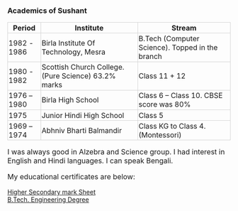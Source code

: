 ### Academics of Sushant

<!-- | Period | Institute | Stream  |
| :---  |   :---   |      :----  |
| 1982 - 1986 | Birla Institute Of Technology, Mesra | B.Tech ( Computer Science ). Topped in the branch  |
| 1980 - 1982 | Scottish Church College | Class 11 + 12. (Pure Science) 63.2% marks  |
| 1976 – 1980 | Birla High School | Class 6 – Class 10. CBSE score was 80% |
| 1975 | Junior Hindi High School | Class 5 |
| 1969 – 1974 | Abhniv Bharti Balmandir | Class KG to Class 4. (Montessori) | -->
<table>
    <tr>
        <th>Period</th>
        <th>Institute</th>
        <th>Stream</th>
    </tr>
    <tr>
        <td>1982 - 1986</td>
        <td>Birla Institute Of Technology, Mesra</td>
        <td> B.Tech (Computer Science). Topped in the branch</td>
    </tr>
    <tr>
        <td>1980 - 1982</td>
        <td>Scottish Church College. (Pure Science) 63.2% marks</td>
        <td>Class 11 + 12</td>
    </tr>
    <tr>
        <td>1976 – 1980</td>
        <td>Birla High School</td>
        <td>Class 6 – Class 10. CBSE score was 80%</td>
    </tr>
    <tr>
        <td>1975</td>
        <td>Junior Hindi High School</td>
        <td>Class 5</td>
    </tr>
    <tr>
        <td>1969 – 1974</td>
        <td>Abhniv Bharti Balmandir</td>
        <td> Class KG to Class 4. (Montessori)</td>
    </tr>
</table>

I was always good in Alzebra and Science group. I had interest in English and Hindi languages. I can speak Bengali.

My educational certificates are below:
<div><a target='_blank' href='/static/documents/sushant-agrawal-higher-secondary-mark-sheet.pdf'>Higher Secondary mark Sheet</a></div>
<div><a target='_blank' href='/static/documents/susantagrawal_engineering-degree.pdf'>B.Tech. Engineering Degree</a></div>

<style>
    table {
        border-collapse: collapse;
        /* width:90%; */
    }


    td, th {
        border: 1px solid lightGrey;    
        padding: 0.1rem;
        /* margin:1rem; */
    }
    td {
        font-size: 1.0rem;
    }
    p {
        font-size: 1rem;
    }
</style>